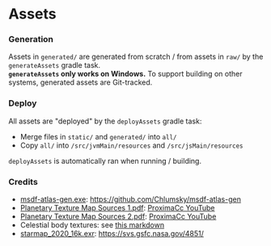 # Assets

### Generation
Assets in `generated/` are generated from scratch / from assets in `raw/` by the `generateAssets` gradle task.  
**`generateAssets` only works on Windows.** To support building on other systems, generated assets are Git-tracked.

### Deploy
All assets are "deployed" by the `deployAssets` gradle task:
- Merge files in `static/` and `generated/` into `all/`
- Copy `all/` into `/src/jvmMain/resources` and `/src/jsMain/resources`

`deployAssets` is automatically ran when running / building.

### Credits
- [msdf-atlas-gen.exe](tools/bin/msdf-atlas-gen.exe): https://github.com/Chlumsky/msdf-atlas-gen
- [Planetary Texture Map Sources 1.pdf](Planetary%20Texture%20Map%20Sources%201.pdf): [ProximaCc YouTube](https://www.youtube.com/watch?v=OEmpYnjuFVc)
- [Planetary Texture Map Sources 2.pdf](Planetary%20Texture%20Map%20Sources%202.pdf): [ProximaCc YouTube](https://www.youtube.com/watch?v=rLBfHBFfQfo)
- Celestial body textures: see [this markdown](raw/textures/celestial_body/README.md)
- [starmap_2020_16k.exr](raw/textures/misc/starmap_2020_16k.exr): https://svs.gsfc.nasa.gov/4851/